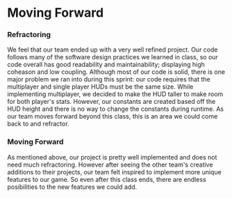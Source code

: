 # Moving Forward
### Refractoring
We feel that our team ended up with a very well refined project. Our code follows many of the software design practices we learned in class, so our code overall 
has good readability and maintainability; displaying high coheason and low coupling. Although most of our code is solid, there is one major problem we ran into during this sprint: our code requires that the multiplayer and single player HUDs must be the same size. While implementing multiplayer, we decided to make the 
HUD taller to make room for both player's stats. However, our constants are created based off the HUD height and there is no way to change the constants during 
runtime. As our team moves forward beyond this class, this is an area we could come back to and refractor.

### Moving Forward
As mentioned above, our project is pretty well implemented and does not need much refractoring. However after seeing the other team's creative additions to their projects, our team felt inspired to implement more unique features to our game. So even after this class ends, there are endless posibilities to the new features 
we could add.
